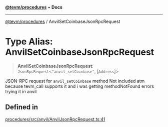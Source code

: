[**@tevm/procedures**](../README.md) • **Docs**

***

[@tevm/procedures](../globals.md) / AnvilSetCoinbaseJsonRpcRequest

# Type Alias: AnvilSetCoinbaseJsonRpcRequest

> **AnvilSetCoinbaseJsonRpcRequest**: `JsonRpcRequest`\<`"anvil_setCoinbase"`, [`Address`]\>

JSON-RPC request for `anvil_setCoinbase` method
Not included atm because tevm_call supports it and i was getting methodNotFound errors trying it in anvil

## Defined in

[procedures/src/anvil/AnvilJsonRpcRequest.ts:41](https://github.com/evmts/tevm-monorepo/blob/main/packages/procedures/src/anvil/AnvilJsonRpcRequest.ts#L41)
